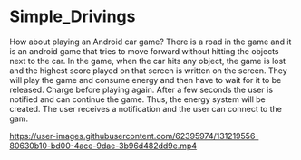 # Simple_Drivings


How about playing an Android car game?
There is a road in the game and it is an android game that tries to move forward without hitting the objects next to the car.
In the game, when the car hits any object, the game is lost and the highest score played on that screen is written on the screen.
They will play the game and consume energy and then have to wait for it to be released. Charge before playing again. After a few seconds the user is notified and can continue the game. Thus, the energy system will be created.
 The user receives a notification and the user can connect to the gam.


https://user-images.githubusercontent.com/62395974/131219556-80630b10-bd00-4ace-9dae-3b96d482dd9e.mp4


